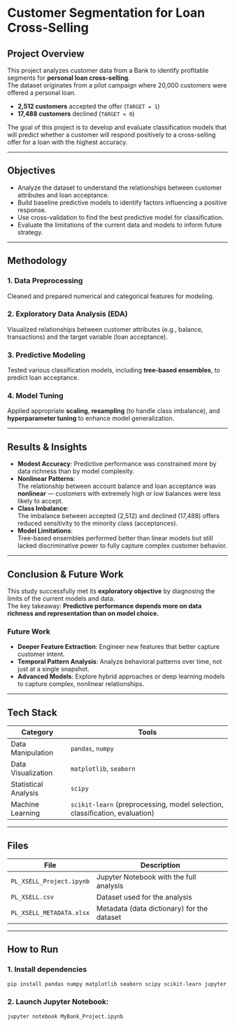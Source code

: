 # Customer Segmentation for Loan Cross-Selling

## Project Overview
This project analyzes customer data from a Bank to identify profitable segments for **personal loan cross-selling**.  
The dataset originates from a pilot campaign where 20,000 customers were offered a personal loan.

- **2,512 customers** accepted the offer (`TARGET = 1`)  
- **17,488 customers** declined (`TARGET = 0`)

The goal of this project is to develop and evaluate classification models that will predict whether a customer will respond positively to a cross-selling offer for a loan with the highest accuracy.

---

## Objectives
- Analyze the dataset to understand the relationships between customer attributes and loan acceptance.  
- Build baseline predictive models to identify factors influencing a positive response.
- Use cross-validation to find the best predictive model for classification.
- Evaluate the limitations of the current data and models to inform future strategy.

---

## Methodology

### 1. Data Preprocessing
Cleaned and prepared numerical and categorical features for modeling.

### 2. Exploratory Data Analysis (EDA)
Visualized relationships between customer attributes (e.g., balance, transactions) and the target variable (loan acceptance).

### 3. Predictive Modeling
Tested various classification models, including **tree-based ensembles**, to predict loan acceptance.

### 4. Model Tuning
Applied appropriate **scaling**, **resampling** (to handle class imbalance), and **hyperparameter tuning** to enhance model generalization.

---

## Results & Insights

- **Modest Accuracy**:
  Predictive performance was constrained more by data richness than by model complexity. 
- **Nonlinear Patterns**:  
  The relationship between account balance and loan acceptance was **nonlinear** — customers with extremely high or low balances were less likely to accept.  
- **Class Imbalance**:  
  The imbalance between accepted (2,512) and declined (17,488) offers reduced sensitivity to the minority class (acceptances).  
- **Model Limitations**:  
  Tree-based ensembles performed better than linear models but still lacked discriminative power to fully capture complex customer behavior.

---

## Conclusion & Future Work

This study successfully met its **exploratory objective** by diagnosing the limits of the current models and data.  
The key takeaway: **Predictive performance depends more on data richness and representation than on model choice.**

### Future Work
- **Deeper Feature Extraction**: Engineer new features that better capture customer intent.  
- **Temporal Pattern Analysis**: Analyze behavioral patterns over time, not just at a single snapshot.  
- **Advanced Models**: Explore hybrid approaches or deep learning models to capture complex, nonlinear relationships.

---

## Tech Stack

| Category | Tools |
|-----------|--------|
| Data Manipulation | `pandas`, `numpy` |
| Data Visualization | `matplotlib`, `seaborn` |
| Statistical Analysis | `scipy` |
| Machine Learning | `scikit-learn` (preprocessing, model selection, classification, evaluation) |

---

## Files

| File | Description |
|------|--------------|
| `PL_XSELL_Project.ipynb` | Jupyter Notebook with the full analysis |
| `PL_XSELL.csv` | Dataset used for the analysis |
| `PL_XSELL_METADATA.xlsx` | Metadata (data dictionary) for the dataset |

---

## How to Run

### 1. Install dependencies
```bash
pip install pandas numpy matplotlib seaborn scipy scikit-learn jupyter

``` 
### 2. Launch Jupyter Notebook:

   ```bash
   jupyter notebook MyBank_Project.ipynb
   ```
